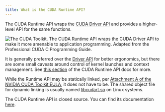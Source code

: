 ```yaml
---
title: What is the CUDA Runtime API?
---
```


The CUDA Runtime API wraps the
[CUDA Driver API](/host-software/cuda-driver-api) and provides a
higher-level API for the same functions.

![The CUDA Toolkit. The CUDA Runtime API wraps the CUDA Driver API to make it more amenable to application programming. Adapted from the *Professional CUDA C Programming Guide*.](https://modal-cdn.com/gpu-glossary/terminal-cuda-toolkit.svg)

It is generally preferred over the
[Driver API](/host-software/cuda-driver-api) for better ergonomics,
but there are some small caveats around control of kernel launches and context
management. See
[this section](https://docs.nvidia.com/cuda/cuda-runtime-api/driver-vs-runtime-api.html#driver-vs-runtime-api)
of the CUDA Runtime API docs for more.

While the Runtime API may be statically linked, per
[Attachment A of the NVIDIA CUDA Toolkit EULA](https://docs.nvidia.com/cuda/eula/index.html#attachment-a),
it does not have to be. The shared object file for dynamic linking is usually
named [libcudart.so](/host-software/libcudart) on Linux systems.

The CUDA Runtime API is closed source. You can find its documentation
[here](https://docs.nvidia.com/cuda/cuda-runtime-api/index.html).
